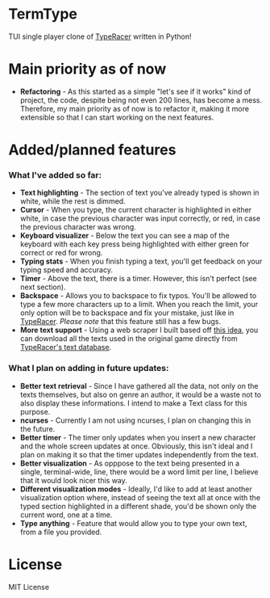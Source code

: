 # TermType
TUI single player clone of [TypeRacer](https://play.typeracer.com/) written in Python!


# Main priority as of now
- **Refactoring** - As this started as a simple "let's see if it works" kind of
  project, the code, despite being not even 200 lines, has become a mess.
  Therefore, my main priority as of now is to refactor it, making it more
  extensible so that I can start working on the next features.

# Added/planned features

### What I've added so far:

- **Text highlighting** - The section of text you've already typed is shown in white, while the rest is dimmed.
- **Cursor** - When you type, the current character is highlighted in either white, in case the previous character was input correctly, or red, in case the previous character was wrong.
- **Keyboard visualizer** - Below the text you can see a map of the keyboard with each key press being highlighted with either green for correct or red for wrong.
- **Typing stats** - When you finish typing a text, you'll get feedback on your typing speed and accuracy.
- **Timer** - Above the text, there is a timer. However, this isn't perfect (see next section).
- **Backspace** - Allows you to backspace to fix typos. You'll be allowed to type a few more characters up to a limit. When you reach the limit, your only option will be to backspace and fix your mistake, just like in [TypeRacer](https://play.typeracer.com/). *Please note* that this feature still has a few bugs.
- **More text support** - Using a web scraper I built based off [this idea](),
  you can download all the texts used in the original game directly from [TypeRacer's text database](https://data.typeracer.com/pit/texts).



### What I plan on adding in future updates:

- **Better text retrieval** - Since I have gathered all the data, not only on
  the texts themselves, but also on genre an author, it would be a waste not to
  also display these informations. I intend to make a Text class for this
  purpose.
- **ncurses** - Currently I am not using ncurses, I plan on changing this in the future.
- **Better timer** - The timer only updates when you insert a new character and the whole screen updates at once. Obviously, this isn't ideal and I plan on making it so that the timer updates independently from the text.
- **Better visualization** - As opppose to the text being presented in a single, terminal-wide, line, there would be a word limit per line, I believe that it would look nicer this way.
- **Different visualization modes** - Ideally, I'd like to add at least another visualization option where, instead of seeing the text all at once with the typed section highlighted in a different shade, you'd be shown only the current word, one at a time.
- **Type anything** - Feature that would allow you to type your own text, from a file you provided.



# License
MIT License 

